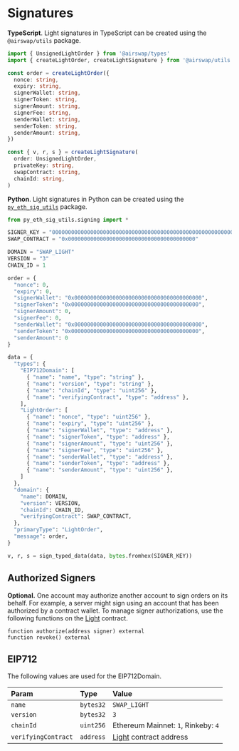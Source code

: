 # Signatures

**TypeScript**. Light signatures in TypeScript can be created using the `@airswap/utils` package.

```typescript
import { UnsignedLightOrder } from '@airswap/types'
import { createLightOrder, createLightSignature } from '@airswap/utils'

const order = createLightOrder({
  nonce: string,
  expiry: string,
  signerWallet: string,
  signerToken: string,
  signerAmount: string,
  signerFee: string,
  senderWallet: string,
  senderToken: string,
  senderAmount: string,
})

const { v, r, s } = createLightSignature(
  order: UnsignedLightOrder,
  privateKey: string,
  swapContract: string,
  chainId: string,
)
```

**Python**. Light signatures in Python can be created using the [`py_eth_sig_utils`](https://pypi.org/project/py-eth-sig-utils/) package.

```python
from py_eth_sig_utils.signing import *

SIGNER_KEY = "0000000000000000000000000000000000000000000000000000000000000000"
SWAP_CONTRACT = "0x0000000000000000000000000000000000000000"

DOMAIN = "SWAP_LIGHT"
VERSION = "3"
CHAIN_ID = 1

order = {
  "nonce": 0,
  "expiry": 0,
  "signerWallet": "0x0000000000000000000000000000000000000000",
  "signerToken": "0x0000000000000000000000000000000000000000",
  "signerAmount": 0,
  "signerFee": 0,
  "senderWallet": "0x0000000000000000000000000000000000000000",
  "senderToken": "0x0000000000000000000000000000000000000000",
  "senderAmount": 0
}

data = {
  "types": {
    "EIP712Domain": [
      { "name": "name", "type": "string" },
      { "name": "version", "type": "string" },
      { "name": "chainId", "type": "uint256" },
      { "name": "verifyingContract", "type": "address" },
    ],
    "LightOrder": [
      { "name": "nonce", "type": "uint256" },
      { "name": "expiry", "type": "uint256" },
      { "name": "signerWallet", "type": "address" },
      { "name": "signerToken", "type": "address" },
      { "name": "signerAmount", "type": "uint256" },
      { "name": "signerFee", "type": "uint256" },
      { "name": "senderWallet", "type": "address" },
      { "name": "senderToken", "type": "address" },
      { "name": "senderAmount", "type": "uint256" },
    ]
  },
  "domain": {
    "name": DOMAIN,
    "version": VERSION,
    "chainId": CHAIN_ID,
    "verifyingContract": SWAP_CONTRACT,
  },
  "primaryType": "LightOrder",
  "message": order,
}

v, r, s = sign_typed_data(data, bytes.fromhex(SIGNER_KEY))
```

## Authorized Signers

**Optional.** One account may authorize another account to sign orders on its behalf. For example, a server might sign using an account that has been authorized by a contract wallet. To manage signer authorizations, use the following functions on the [Light](https://github.com/airswap/airswap-docs/tree/2515c986727706105a3e5ebabb8cfa6df455cbb0/contract-deployments.md) contract.

```text
function authorize(address signer) external
function revoke() external
```

## EIP712

The following values are used for the EIP712Domain.

| Param | Type | Value |
| :--- | :--- | :--- |
| `name` | `bytes32` | `SWAP_LIGHT` |
| `version` | `bytes32` | `3` |
| `chainId` | `uint256` | Ethereum Mainnet: `1`, Rinkeby: `4` |
| `verifyingContract` | `address` | [Light](https://github.com/airswap/airswap-docs/tree/2515c986727706105a3e5ebabb8cfa6df455cbb0/contract-deployments.md) contract address |

